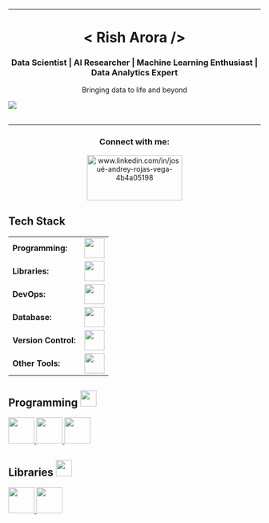 <hr>
<h1 align="center"> < Rish Arora /> </h1>
<h3 align="center">Data Scientist | AI Researcher | Machine Learning Enthusiast | Data Analytics Expert</h3>
</p>

<div size='20px' align="center"> Bringing data to life and beyond 
</div>

<img src="https://user-images.githubusercontent.com/73097560/115834477-dbab4500-a447-11eb-908a-139a6edaec5c.gif"><br><br>

<!-- CONNECTION -->
<hr>      
<h3 align="center">Connect with me:</h3>
<p align="center">
  <a href="https://www.linkedin.com/in/r1shabharora/" target="blank"><img align="center" src="https://www.logo.wine/a/logo/LinkedIn/LinkedIn-Logo.wine.svg" alt="www.linkedin.com/in/josué-andrey-rojas-vega-4b4a05198" height="90" width="190" /></a>
</p>

<h2>  Tech Stack </h2>
<table>
    <tr>
        <td style="font-weight: bold; padding-right: 10px; vertical-align: center; border: none;">Programming:</td>
        <td><img height="40" src="https://skillicons.dev/icons?i=python,r,matlab,javascript"/></td>
    </tr>
    <tr>
        <td style="font-weight: bold; padding-right: 10px; vertical-align: center;">Libraries:</td>
        <td><img height="40" src="https://skillicons.dev/icons?i=pytorch,opencv"/></td>
    </tr>
    <tr>
        <td style="font-weight: bold; padding-right: 10px; vertical-align: center; border: none;">DevOps:</td>
        <td><img height="40" src="https://skillicons.dev/icons?i=aws,azure,gcp,docker,jenkins,githubactions"/></td>
    </tr>
    <tr>
        <td style="font-weight: bold; padding-right: 10px; vertical-align: center; border: none;">Database:</td>
        <td><img height="40" src="https://skillicons.dev/icons?i=mysql,postgresql,graphql,pinecone,mongodb,redis,elasticsearch"/></td>
    </tr>
    <tr>
        <td style="font-weight: bold; padding-right: 10px; vertical-align: center; border: none;">Version Control:</td>
        <td><img height="40" src="https://skillicons.dev/icons?i=github,gitlab"/></td>
    </tr>
    <tr>
        <td style="font-weight: bold; padding-right: 10px; vertical-align: center; border: none;">Other Tools:</td>
        <td><img height="40" src="https://skillicons.dev/icons?i=rabbitmq,grafana"/></td>
    </tr>
</table>


<h2> Programming <img src = "https://media2.giphy.com/media/QssGEmpkyEOhBCb7e1/giphy.gif?cid=ecf05e47a0n3gi1bfqntqmob8g9aid1oyj2wr3ds3mg700bl&rid=giphy.gif" width = 32px> </h2>
<a href= https://github.com/r1shabharora?tab=repositories&q=&type=&language=python&sort= > <img width ='52px' src ='https://raw.githubusercontent.com/rahulbanerjee26/githubAboutMeGenerator/main/icons/python.svg'> </a>
<a href= https://github.com/r1shabharora?tab=repositories&q=&type=&language=R&sort= > <img width ='52px' src ='https://upload.wikimedia.org/wikipedia/commons/1/1b/R_logo.svg'> </a>
<a href= https://github.com/r1shabharora?tab=repositories&q=&type=&language=javascript&sort= > <img width ='52px' src ='https://raw.githubusercontent.com/rahulbanerjee26/githubAboutMeGenerator/main/icons/javascript.svg'> </a>



<h2> Libraries <img src = "https://media2.giphy.com/media/QssGEmpkyEOhBCb7e1/giphy.gif?cid=ecf05e47a0n3gi1bfqntqmob8g9aid1oyj2wr3ds3mg700bl&rid=giphy.gif" width = 32px> </h2>
<a href= https://github.com/r1shabharora?tab=repositories&q=&type=&language=pytorch&sort= > <img width ='52px' src ='https://raw.githubusercontent.com/rahulbanerjee26/githubAboutMeGenerator/main/icons/pytorch.svg'> </a>
<a href= https://github.com/r1shabharora?tab=repositories&q=&type=&language=scikit&sort= > <img width ='52px' src ='https://raw.githubusercontent.com/rahulbanerjee26/githubAboutMeGenerator/main/icons/scikit.svg'> </a>
